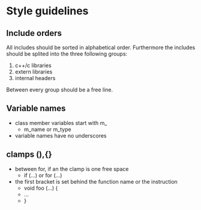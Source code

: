 Style guidelines
================

Include orders
--------------

All includes should be sorted in alphabetical order.
Furthermore the includes should be splited into the three following groups:

1.  c++/c libraries
2.  extern libraries
3.  internal headers

Between every group should be a free line.

Variable names
--------------

* class member variables start with m_
  * m_name or m_type
* variable names have no underscores

clamps (),{}
------------

* between for, if an the clamp is one free space
  * if (...) or for (...)
* the first bracket is set behind the function name or the instruction
  * void foo (...) { 
  * ...
  * }
